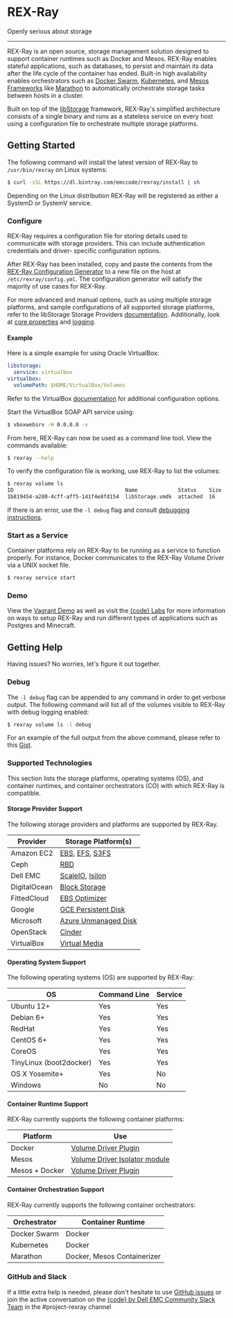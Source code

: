 # REX-Ray

Openly serious about storage

---
REX-Ray is an open source, storage management solution designed to support
container runtimes such as Docker and Mesos. REX-Ray enables stateful
applications, such as databases, to persist and maintain its data after the life
cycle of the container has ended. Built-in high availability enables
orchestrators such as [Docker Swarm](https://docs.docker.com/engine/swarm/),
[Kubernetes](http://kubernetes.io/), and [Mesos
Frameworks](http://mesos.apache.org/) like
[Marathon](https://mesosphere.github.io/marathon/) to automatically orchestrate
storage tasks between hosts in a cluster.

Built on top of the [libStorage](http://libstorage.readthedocs.io/en/stable)
framework, REX-Ray's simplified architecture consists of a single binary and
runs as a stateless service on every host using a configuration file to
orchestrate multiple storage platforms.

## Getting Started
The following command will install the latest version of REX-Ray to
`/usr/bin/rexray` on Linux systems:

```sh
$ curl -sSL https://dl.bintray.com/emccode/rexray/install | sh
```

Depending on the Linux distribution REX-Ray will be registered as
either a SystemD or SystemV service.

### Configure
REX-Ray requires a configuration file for storing details used to communicate
with storage providers. This can include authentication credentials and driver-
specific configuration options.

After REX-Ray has been installed, copy and paste the contents from the
[REX-Ray Configuration Generator](http://rexrayconfig.codedellemc.com/) to a
new file on the host at `/etc/rexray/config.yml`. The configuration generator
will satisfy the majority of use cases for REX-Ray.

For more advanced and manual options, such as using multiple storage platforms,
and sample configurations of all supported storage platforms, refer to the
libStorage Storage Providers
[documentation](http://libstorage.readthedocs.io/en/stable/user-guide/storage-providers/).
Additionally, look at [core properties](./user-guide/config.md#configuration-properties)
and [logging](./user-guide/config.md#logging-configuration).

#### Example
Here is a simple example for using Oracle VirtualBox:

```yaml
libstorage:
  service: virtualbox
virtualbox:
  volumePath: $HOME/VirtualBox/Volumes
```

Refer to the VirtualBox
[documentation](http://libstorage.readthedocs.io/en/stable/user-guide/storage-providers/#virtualbox)
for additional configuration options.

Start the VirtualBox SOAP API service using:

```sh
$ vboxwebsrv -H 0.0.0.0 -v
```

From here, REX-Ray can now be used as a command line tool. View the commands
available:

```sh
$ rexray --help
```

To verify the configuration file is working, use REX-Ray to list the volumes:

```sh
$ rexray volume ls
ID                                    Name             Status    Size
1b819454-a280-4cff-aff5-141f4e8fd154  libStorage.vmdk  attached  16
```

If there is an error, use the `-l debug` flag and consult [debugging
instructions](/#getting-help).

### Start as a Service
Container platforms rely on REX-Ray to be running as a service to function
properly. For instance, Docker communicates to the REX-Ray Volume Driver via a
UNIX socket file.

```sh
$ rexray service start
```

### Demo
View the [Vagrant Demo](./user-guide/demo/) as well as visit the [{code}
Labs](https://github.com/codedellemc/labs) for more information on ways to
setup REX-Ray and run different types of applications such as Postgres and
Minecraft.

## Getting Help
Having issues? No worries, let's figure it out together.

### Debug
The `-l debug` flag can be appended to any command in order to get verbose
output. The following command will list all of the volumes visible to REX-Ray
with debug logging enabled:

```sh
$ rexray volume ls -l debug
```

For an example of the full output from the above command, please refer to this
[Gist](https://gist.github.com/akutz/df2afe2dc43f75b67b8977f398095ed7).

### Supported Technologies
This section lists the storage platforms, operating systems (OS), and
container runtimes, and container orchestrators (CO) with which REX-Ray
is compatible.

#### Storage Provider Support
The following storage providers and platforms are supported by REX-Ray.

Provider              | Storage Platform(s)
----------------------|--------------------
Amazon EC2 | [EBS](http://libstorage.readthedocs.io/en/stable/user-guide/storage-providers#aws-ebs), [EFS](http://libstorage.readthedocs.io/en/stable/user-guide/storage-providers#aws-efs), [S3FS](http://libstorage.readthedocs.io/en/stable/user-guide/storage-providers#aws-s3fs)
Ceph | [RBD](http://libstorage.readthedocs.io/en/stable/user-guide/storage-providers#ceph-rbd)
Dell EMC | [ScaleIO](http://libstorage.readthedocs.io/en/stable/user-guide/storage-providers#dell-emc-scaleio), [Isilon](http://libstorage.readthedocs.io/en/stable/user-guide/storage-providers#dell-emc-isilon)
DigitalOcean | [Block Storage](http://libstorage.readthedocs.io/en/stable/user-guide/storage-providers#do-block-storage)
FittedCloud | [EBS Optimizer](http://libstorage.readthedocs.io/en/stable/user-guide/storage-providers/#ebs-optimizer)
Google | [GCE Persistent Disk](http://libstorage.readthedocs.io/en/stable/user-guide/storage-providers#gce-persistent-disk)
Microsoft | [Azure Unmanaged Disk](http://libstorage.readthedocs.io/en/stable/user-guide/storage-providers#azure-ud)
OpenStack | [Cinder](http://libstorage.readthedocs.io/en/stable/user-guide/storage-providers#cinder)
VirtualBox | [Virtual Media](http://libstorage.readthedocs.io/en/stable/user-guide/storage-providers#virtualbox)

#### Operating System Support
The following operating systems (OS) are supported by REX-Ray:

OS             | Command Line | Service
---------------|--------------|-----------
Ubuntu 12+     | Yes          | Yes
Debian 6+      | Yes          | Yes
RedHat         | Yes          | Yes
CentOS 6+      | Yes          | Yes
CoreOS         | Yes          | Yes
TinyLinux (boot2docker)| Yes          | Yes
OS X Yosemite+ | Yes          | No
Windows        | No           | No

#### Container Runtime Support
REX-Ray currently supports the following container platforms:

Platform            | Use
------------------|-------------------------
Docker            | [Volume Driver Plugin](./user-guide/schedulers.md#docker)
Mesos             | [Volume Driver Isolator module](./user-guide/schedulers.md#mesos)
Mesos + Docker    | [Volume Driver Plugin](./user-guide/schedulers.md#mesos)

#### Container Orchestration Support
REX-Ray currently supports the following container orchestrators:

Orchestrator      | Container Runtime
------------------|-------------------------
Docker Swarm      | Docker
Kubernetes        | Docker
Marathon          | Docker, Mesos Containerizer

### GitHub and Slack
If a little extra help is needed, please don't hesitate to use [GitHub
issues](https://github.com/codedellemc/rexray/issues) or join the active
conversation on the [{code} by Dell EMC Community Slack
Team](http://community.codedellemc.com/) in the #project-rexray channel
